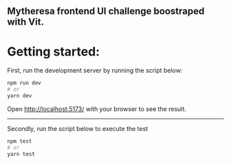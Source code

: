 ## Mytheresa frontend UI challenge boostraped with Vit.

# Getting started:

First, run the development server by running the script below:

```bash
npm run dev
# or
yarn dev
```

Open [http://localhost:5173/](http://localhost:5173) with your browser to see the result.

---

Secondly, run the script below to execute the test

```bash
npm test
# or
yarn test
```
